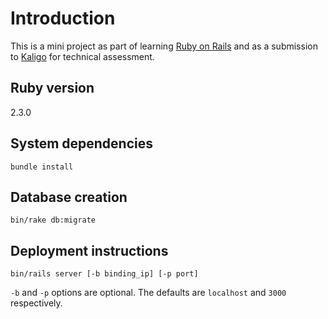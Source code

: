 # Introduction

This is a mini project as part of learning [Ruby on Rails](http://rubyonrails.org/) and as a submission to [Kaligo](https://www.kaligo.com/) for technical assessment.

## Ruby version

2.3.0

## System dependencies

```
bundle install
```

## Database creation

```
bin/rake db:migrate
```

## Deployment instructions

```
bin/rails server [-b binding_ip] [-p port]
```

`-b` and `-p` options are optional. The defaults are `localhost` and `3000` respectively.

